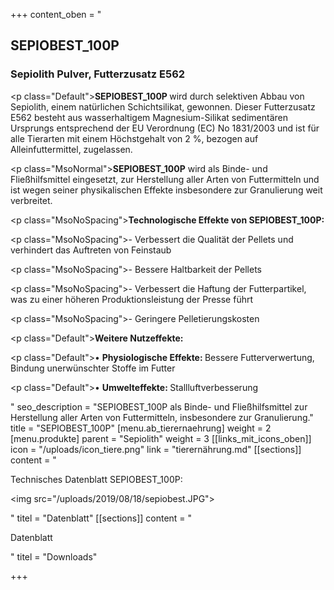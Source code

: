 +++
content_oben = "<h2>SEPIOBEST_100P</h2><h3><strong>Sepiolith Pulver, Futterzusatz E562</strong></h3><p class=\"Default\"><strong>SEPIOBEST_100P </strong>wird durch selektiven Abbau von Sepiolith, einem natürlichen Schichtsilikat, gewonnen. Dieser Futterzusatz E562 besteht aus wasserhaltigem Magnesium-Silikat sedimentären Ursprungs entsprechend der EU Verordnung (EC) No 1831/2003 und ist für alle Tierarten mit einem Höchstgehalt von 2 %, bezogen auf Alleinfuttermittel, zugelassen.</p><p class=\"MsoNormal\"><strong>SEPIOBEST_100P</strong> wird als Binde- und Fließhilfsmittel eingesetzt, zur Herstellung aller Arten von Futtermitteln und ist wegen seiner physikalischen Effekte insbesondere zur Granulierung weit verbreitet.</p><p></p><p class=\"MsoNoSpacing\"><strong>Technologische Effekte von SEPIOBEST_100P:</strong></p><p class=\"MsoNoSpacing\">- Verbessert die Qualität der Pellets und verhindert das Auftreten von Feinstaub</p><p class=\"MsoNoSpacing\">- Bessere Haltbarkeit der Pellets</p><p class=\"MsoNoSpacing\">- Verbessert die Haftung der Futterpartikel, was zu einer höheren Produktionsleistung der Presse führt</p><p class=\"MsoNoSpacing\">- Geringere Pelletierungskosten</p><p></p><p class=\"Default\"><strong>Weitere Nutzeffekte:</strong></p><p class=\"Default\">• <strong>Physiologische Effekte: </strong>Bessere Futterverwertung, Bindung unerwünschter Stoffe im Futter</p><p class=\"Default\">• <strong>Umwelteffekte: </strong>Stallluftverbesserung</p>"
seo_description = "SEPIOBEST_100P als Binde- und Fließhilfsmittel zur Herstellung aller Arten von Futtermitteln, insbesondere zur Granulierung."
title = "SEPIOBEST_100P"
[menu.ab_tierernaehrung]
weight = 2
[menu.produkte]
parent = "Sepiolith"
weight = 3
[[links_mit_icons_oben]]
icon = "/uploads/icon_tiere.png"
link = "tierernährung.md"
[[sections]]
content = "<p>Technisches Datenblatt SEPIOBEST_100P:</p><p><img src=\"/uploads/2019/08/18/sepiobest.JPG\"></p>"
titel = "Datenblatt"
[[sections]]
content = "<p>Datenblatt</p>"
titel = "Downloads"

+++
